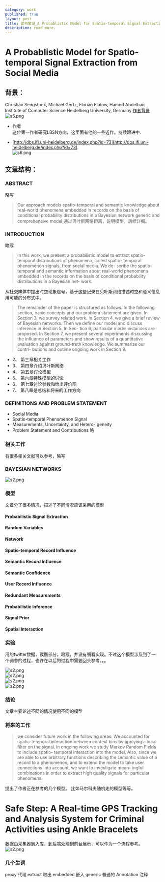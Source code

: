 ```yaml
---
category: work
published: true
layout: post
title: 读书笔记_A Probablistic Model for Spatio-temporal Signal Extraction from Social Media
description: read more.
---
```

#  A Probablistic Model for Spatio-temporal Signal Extraction from Social Media


## 背景：  
Christian Sengstock, Michael Gertz, Florian Flatow, Hamed Abdelhaq Institute of Computer Science
Heidelberg University, Germany
[作者背景](http://dbs.ifi.uni-heidelberg.de/index.php?id=73)
![s5.png](../images/111.png)   
  

  
  
- 作者  
这位第一作者研究LBSN方向，这里面有他的一些近作。持续跟进中.  
* [http://dbs.ifi.uni-heidelberg.de/index.php?id=73](http://dbs.ifi.uni-heidelberg.de/index.php?id=73)  
![s6.png](../images/112.png)   
 
  
  


## 文章结构：  

### ABSTRACT  
略写  
> Our approach models spatio-temporal and semantic knowledge about real-world phenomena embedded in records on the basis of conditional probability distributions in a Bayesian network
 generic and comprehensive model
通过贝叶斯网络距离，说明模型，后续详细。

### INTRODUCTION  
略写

> In this work, we present a probabilistic model to extract spatio-temporal distributions of phenomena, called spatio- temporal phenomenon signals, from social media. We de- scribe the spatio-temporal and semantic information about real-world phenomena embedded in the records on the basis of conditional probability distributions in a Bayesian net- work.

从社交媒体中提出时空现象信号，基于这些记录在贝叶斯网络描述时空和语义信息用可能的分布式中。 

> The remainder of the paper is structured as follows. In the following section, basic concepts and our problem statement are given. In Section 3, we survey related work. In Section 4, we give a brief review of Bayesian networks. Then we define our model and discuss inference in Section 5. In Sec- tion 6, particular model instances are proposed. In Section 7, we present several experiments discussing the influence of parameters and show results of a quantitative evaluation against ground-truth knowledge. We summarize our contri- butions and outline ongoing work in Section 8.



- 2、	第三章相关工作
- 3、	第四章介绍贝叶斯网络  
- 4、	第五章讨论模型 
- 5、	第六章特殊模型的讨论
- 6、	第七章讨论参数和给出评价图
- 7、	第八章是总结和将来的工作方向  

### DEFINITIONS AND PROBLEM STATEMENT

* Social Media
* Spatio-temporal Phenomenon Signal
* Measurements, Uncertainty, and Hetero- geneity
* Problem Statement and Contributions
略
  
### 相关工作
  
有很多相关文献可以参考，略写

### BAYESIAN NETWORKS

![s2.png](../images/113.png)   

### 模型

文章分了很多情况，描述了不同情况应该采用的模型
#### Probabilistic Signal Extraction
#### Random Variables
#### Network
#### Spatio-temporal Record Influence
#### Semantic Record Influence
#### Semantic Confidence
#### User Record Influence
#### Redundant Measurements
#### Probabilistic Inference
#### Signal Prior
#### Spatial Interaction


### 实验
用的twitter数据，截图部分，略写，并没有细看实现。不过这个模型涉及到了一个调参的过程，也许在以后的过程中需要回头参考。。。

![s2.png](../images/114.png)   
![s2.png](../images/115.png)   
![s2.png](../images/116.png)   
![s2.png](../images/117.png)   


### 结论  
文章主要论述不同的情况使用不同的模型

### 将来的工作  

>we consider future work in the following areas: We accounted for spatio-temporal interaction between context bins by applying a local filter on the signal. In ongoing work we study Markov Random Fields to include spatio- temporal interaction into the model. Also, since we are able to use arbitrary functions describing the semantic value of a record to a phenomenon, and to extend the model to take user connections into account, we want to investigate mean- ingful combinations in order to extract high quality signals for particular phenomena.

提出了作者正在参考的几个模型。 比如马尔科夫随机走的模型等等。

# Safe Step: A Real-time GPS Tracking and Analysis System for Criminal Activities using Ankle Bracelets

数据由采集器到入库，到后端处理到前台展示，可以作为一个流程参考。
![s2.png](../images/121.png)  
  
### 几个生词
proxy 代理
extract 取出
embedded 嵌入
generic 普通的
Annotation 注释
